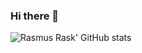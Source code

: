 ### Hi there 👋

![Rasmus Rask' GitHub stats](https://github-readme-stats.vercel.app/api?username=abstrask&show_icons=true&count_private=true&theme=merko)

<!--
**abstrask/abstrask** is a ✨ _special_ ✨ repository because its `README.md` (this file) appears on your GitHub profile.

Here are some ideas to get you started:

- 🔭 I’m currently working on ...
- 🌱 I’m currently learning ...
- 👯 I’m looking to collaborate on ...
- 🤔 I’m looking for help with ...
- 💬 Ask me about ...
- 📫 How to reach me: ...
- 😄 Pronouns: ...
- ⚡ Fun fact: ...
-->
